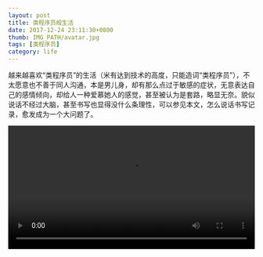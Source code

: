 ```yaml
---
layout: post
title: 类程序员般生活
date: 2017-12-24 23:11:30+0800
thumb: IMG_PATH/avatar.jpg
tags: [类程序员]
category: life
---
```

越来越喜欢“类程序员”的生活（米有达到技术的高度，只能造词“类程序员”），不太愿意也不善于同人沟通，本是男儿身，却有那么点过于敏感的症状，无意表达自己的感情倾向，却给人一种爱慕她人的感觉，甚至被认为是套路，略显无奈。貌似说话不经过大脑，甚至书写也显得没什么条理性，可以参见本文，怎么说话书写记录，愈发成为一个大问题了。

<video width="100%"  src="https://183.60.197.26/8/b/f/b/k/bfbkqaxnjdxrlfsouwcjappogbbpwz/hc.yinyuetai.com/9E32015DBCFF0470379C5B285ADF7DED.mp4?sc=d4938d5374f66d7a" controls loop>Your browser does not support the <code>video</code> element.</video>